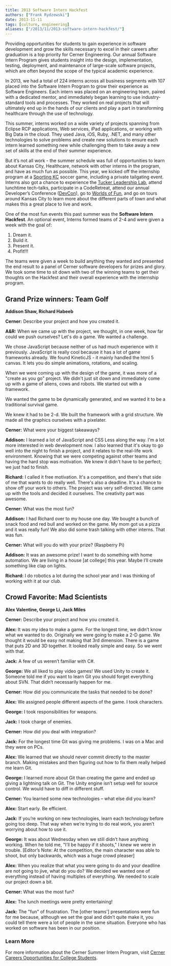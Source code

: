 ```yaml
---
title: 2013 Software Intern Hackfest
authors: ["Frank Rydzewski"]
date: 2013-11-11
tags: [culture, engineering]
aliases: ["/2013/11/2013-software-intern-hackfest/"]
---
```


Providing opportunities for students to gain experience in software development and grow the skills necessary to excel in their careers after graduation is a top priority for Cerner Engineering. Our annual Software Intern Program gives students insight into the design, implementation, testing, deployment, and maintenance of large-scale software projects, which are often beyond the scope of the typical academic experience.

In 2013, we had a total of 224 interns across all business segments with 107 placed into the Software Intern Program to grow their experience as Software Engineers. Each intern was placed on an engineering team, paired with a dedicated mentor, and immediately began learning to use industry-standard tools and processes. They worked on real projects that will ultimately end up in the hands of our clients and play a part in transforming healthcare through the use of technology.

This summer, interns worked on a wide variety of projects spanning from Eclipse RCP applications, Web services, iPad applications, or working with Big Data in the cloud. They used Java, iOS, Ruby, .NET, and many other technologies to solve problems and create new solutions to ensure each intern learned something new while challenging them to take away a new set of skills at the end of their summer experience.

But it’s not all work - the summer schedule was full of opportunities to learn about Kansas City, Healthcare, network with other interns in the program, and have as much fun as possible. This year, we kicked off the internship program at a [Sporting KC](http://www.sportingkc.com/) soccer game, including a private tailgating event. Interns also got a chance to experience the [Tucker Leadership Lab](http://www.jewell.edu/tucker), attend lunchtime tech-talks, participate in a CodeRetreat, attend our annual Developer’s Conference ([DevCon](http://www.youtube.com/watch?v=cE0YoFg-hkE)), go to [Worlds of Fun](https://www.worldsoffun.com/), and go on tours around Kansas City to learn more about the different parts of town and what makes this a great place to live and work.

One of the most fun events this past summer was the **Software Intern Hackfest**. An optional event, Interns formed teams of 2-4 and were given a week with the goal of:

1. Dream it.
2. Build it.
3. Present it.
4. Profit!!!

The teams were given a week to build anything they wanted and presented the end result to a panel of Cerner software developers for prizes and glory. We took some time to sit down with two of the winning teams to get their thoughts on the Hackfest and their overall experience with the internship program.

## Grand Prize winners: Team Golf

**Addison Shaw, Richard Habeeb**

**Cerner:** Describe your project and how you created it.

**A&R:** When we came up with the project, we thought, in one week, how far could we push ourselves? Let's do a game. We wanted a challenge.

We chose JavaScript because neither of us had much experience with it previously. JavaScript is really cool because it has a lot of game frameworks already. We found KineticJS - it mainly handled the html 5 canvas. It lets you do simple animations, rotations, and scaling.

When we were coming up with the design of the game, it was more of a "create as you go" project. We didn't just sit down and immediately come up with a game of aliens, cows and robots. We started out with a framework.

We wanted the game to be dynamically generated, and we wanted it to be a traditional survival game.

We knew it had to be 2-d. We built the framework with a grid structure. We made all the graphics ourselves with a pixelater.

**Cerner:** What were your biggest takeaways?

**Addison:** I learned a lot of JavaScript and CSS Less along the way. I'm a lot more interested in web development now. I also learned that it's okay to go well into the night to finish a project, and it relates to the real-life work environment. Knowing that we were competing against other teams and having the hard stop was motivation. We knew it didn't have to be perfect; we just had to finish.

**Richard:** I called it free motivation. It's a competition, and there's that side of me that wants to do really well. There's also a deadline. It's a chance to show off your work to others. The project was very self-directed. We came up with the tools and decided it ourselves. The creativity part was awesome.

**Cerner:** What was the most fun?

**Addison:** I had Richard over to my house one day. We bought a bunch of snack food and red bull and worked on the game. My mom got us a pizza and it was really fun! We also did some trash talking with other interns. That was fun.

**Cerner:** What will you do with your prize? (Raspberry Pi)

**Addison:** It was an awesome prize! I want to do something with home automation. We are living in a house [at college] this year. Maybe I’ll create something like clap on lights.

**Richard:** I do robotics a lot during the school year and I was thinking of working with it at our club.

## Crowd Favorite: Mad Scientists

**Alex Valentine, George Li, Jack Miles**

**Cerner:** Describe your project and how you created it.

**Alex:** It was my idea to make a game. For the longest time, we didn’t know what we wanted to do. Originally we were going to make a 2-D game. We thought it would be easy not making that 3rd dimension. There is a game that puts 2D and 3D together. It looked really simple and easy. So we went with that.

**Jack:** A few of us weren’t familiar with C#.

**George:** We all liked to play video games! We used Unity to create it. Someone told me if you want to learn Git you should forget everything about SVN. That didn’t necessarily happen for me.

**Cerner:** How did you communicate the tasks that needed to be done?

**Alex:** We assigned people different aspects of the game. I took characters.

**George:** I took responsibilities for weapons.

**Jack:** I took charge of enemies.

**Cerner:** How did you deal with integration?

**Jack:** For the longest time Git was giving me problems. I was on a Mac and they were on PCs.

**Alex:** We learned that we should never commit directly to the master branch. Making mistakes and then figuring out how to fix them really helped me learn Git.

**George:** I learned more about Git than creating the game and ended up giving a lightning talk on Git. The Unity engine isn’t setup well for source control. We would have to diff in different stuff.

**Cerner:** You learned some new technologies – what else did you learn?

**Alex:** Start early. Be efficient.

**Jack:** If you’re working on new technologies, learn each technology before going too deep. That way when we’re trying to do real work, you aren’t worrying about how to use it.

**George:** It was about Wednesday when we still didn’t have anything working. When he told me, "I’ll be happy if it shoots," I knew we were in trouble. [Editor’s Note: At the competition, the main character was able to shoot, but only backwards, which was a huge crowd pleaser]

**Alex:** When you realize that what you were going to do and your deadline are not going to jive, what do you do? We decided we wanted one of everything instead of having multiples of everything. We needed to scale our project down a bit.

**Cerner:** What was the most fun?

**Alex:** The lunch meetings were pretty entertaining!

**Jack:** The "fun" of frustration. The [other teams'] presentations were fun for me because, although we set the goal and didn’t quite make it, you could tell there were a lot of people in the same situation. Everyone who has worked on software has been in our position.

### Learn More

For more information about the Cerner Summer Intern Program, visit [Cerner Careers Opportunities for College Students](https://careers.cerner.com/students-graduates).
